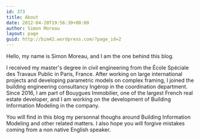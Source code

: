 ```yaml
---
id: 373
title: About
date: 2012-04-20T19:56:30+00:00
author: Simon Moreau
layout: page
guid: http://bim42.wordpress.com/?page_id=2
---
```


Hello, my name is Simon Moreau, and I am the one behind this blog.

I received my master's degree in civil engineering from the École Spéciale des Travaux Public in Paris, France. After working on large international projects and developing parametric models on complex framing, I joined the building engineering consultancy Ingérop in the coordination department. Since 2016, I am part of Bouygues Immobilier, one of the largest French real estate developer, and I am working on the development of Building Information Modeling in the company.

You will find in this blog my personnal thoughs around Building Information Modeling and other related matters. I also hope you will forgive mistakes coming from a non native English speaker.